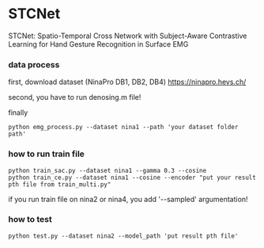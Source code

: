# STCNet
STCNet: Spatio-Temporal Cross Network with Subject-Aware Contrastive Learning for Hand Gesture Recognition in Surface EMG


### data process

first, download dataset (NinaPro DB1, DB2, DB4)
https://ninapro.hevs.ch/

second, you have to run denosing.m file!

finally
```
python emg_process.py --dataset nina1 --path 'your dataset folder path'
```

### how to run train file

```
python train_sac.py --dataset nina1 --gamma 0.3 --cosine
python train_ce.py --dataset nina1 --cosine --encoder "put your result pth file from train_multi.py"
```

if you run train file on nina2 or nina4, you add '--sampled' argumentation!

### how to test

```
python test.py --dataset nina2 --model_path 'put result pth file'
```
